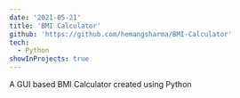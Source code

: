 ```yaml
---
date: '2021-05-21'
title: 'BMI Calculator'
github: 'https://github.com/hemangsharma/BMI-Calculator'
tech:
  - Python
showInProjects: true
---
```


A GUI based BMI Calculator created using Python
